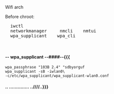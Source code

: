 Wifi arch

Before chroot:

<pre>
  iwctl 
  networkmanager     nmcli    nmtui 
  wpa_supplicant    wpa_cli


</pre>

#### -- wpa_supplicant --####--{{{

    wpa_passphrase "103B 2.4" "sdbyorguf
    wpa_supplicant -sB -iwlan0\
    -c/etc/wpa_supplicant/wpa_supplicant-wlan0.conf

#### .. .............. ..////..}}}

